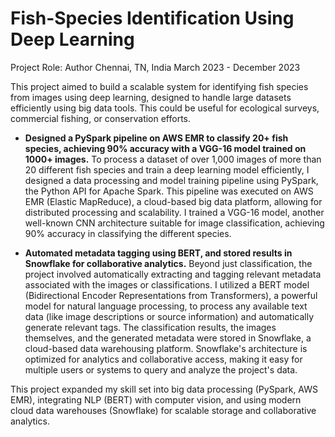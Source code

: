 # Fish-Species Identification Using Deep Learning
Project Role: Author
Chennai, TN, India
March 2023 - December 2023

This project aimed to build a scalable system for identifying fish species from images using deep learning, designed to handle large datasets efficiently using big data tools. This could be useful for ecological surveys, commercial fishing, or conservation efforts.

-   **Designed a PySpark pipeline on AWS EMR to classify 20+ fish species, achieving 90% accuracy with a VGG-16 model trained on 1000+ images.**
    To process a dataset of over 1,000 images of more than 20 different fish species and train a deep learning model efficiently, I designed a data processing and model training pipeline using PySpark, the Python API for Apache Spark. This pipeline was executed on AWS EMR (Elastic MapReduce), a cloud-based big data platform, allowing for distributed processing and scalability. I trained a VGG-16 model, another well-known CNN architecture suitable for image classification, achieving 90% accuracy in classifying the different species.

-   **Automated metadata tagging using BERT, and stored results in Snowflake for collaborative analytics.**
    Beyond just classification, the project involved automatically extracting and tagging relevant metadata associated with the images or classifications. I utilized a BERT model (Bidirectional Encoder Representations from Transformers), a powerful model for natural language processing, to process any available text data (like image descriptions or source information) and automatically generate relevant tags. The classification results, the images themselves, and the generated metadata were stored in Snowflake, a cloud-based data warehousing platform. Snowflake's architecture is optimized for analytics and collaborative access, making it easy for multiple users or systems to query and analyze the project's data.

This project expanded my skill set into big data processing (PySpark, AWS EMR), integrating NLP (BERT) with computer vision, and using modern cloud data warehouses (Snowflake) for scalable storage and collaborative analytics.